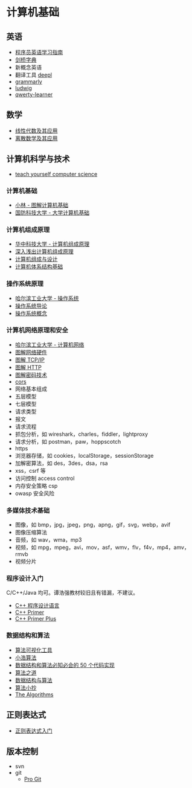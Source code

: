 # 计算机基础

## 英语

- [程序员英语学习指南](https://a-programmers-guide-to-english.harryyu.me/)
- [剑桥字典](https://dictionary.cambridge.org/dictionary/english/)
- 新概念英语
- 翻译工具 [deepl](https://www.deepl.com/)
- [grammarly](https://www.grammarly.com/)
- [ludwig](https://ludwig.guru/)
- [qwerty-learner](https://qwerty.kaiyi.cool/)

## 数学

- [线性代数及其应用](https://book.douban.com/subject/1425950/)
- [离散数学及其应用](https://book.douban.com/subject/34866266/)

## 计算机科学与技术

- [teach yourself computer science](https://teachyourselfcs.com/)

### 计算机基础

- [小林 - 图解计算机基础](https://xiaolincoding.com/)
- [国防科技大学 - 大学计算机基础](https://www.icourse163.org/course/NUDT-1001614002)

### 计算机组成原理

- [华中科技大学 - 计算机组成原理](https://www.icourse163.org/course/HUST-1003159001)
- [深入浅出计算机组成原理](https://time.geekbang.org/column/intro/100026001)
- [计算机组成与设计](https://book.douban.com/subject/26604008/)
- [计算机体系结构基础](https://github.com/foxsen/archbase)

### 操作系统原理

- [哈尔滨工业大学 - 操作系统](https://www.icourse163.org/course/HIT-1002531008)
- [操作系统导论](https://weread.qq.com/web/reader/db8329d071cc7f70db8a479)
- [操作系统概念](https://book.douban.com/subject/30297919/)

### 计算机网络原理和安全

- [哈尔滨工业大学 - 计算机网络](https://www.icourse163.org/course/HIT-154005)
- [图解网络硬件](https://weread.qq.com/web/reader/92e326e0718ff67892eea53)
- [图解 TCP/IP](https://book.douban.com/subject/24737674/)
- [图解 HTTP](https://weread.qq.com/web/reader/3da32b505dd9f43da9a1aca)
- [图解密码技术](https://book.douban.com/subject/26265544/)
- [cors](https://www.ruanyifeng.com/blog/2016/04/cors.html)
- 网络基本组成
- 五层模型
- 七层模型
- 请求类型
- 报文
- 请求流程
- 抓包分析，如 wireshark，charles，fiddler，lightproxy
- 请求分析，如 postman，paw，hoppscotch
- https
- 浏览器存储，如 cookies，localStorage，sessionStorage
- 加解密算法，如 des，3des，dsa，rsa
- xss，csrf 等
- 访问控制 access control
- 内存安全策略 csp
- owasp 安全风险

### 多媒体技术基础

- 图像，如 bmp，jpg，jpeg，png，apng，gif，svg，webp，avif
- 图像压缩算法
- 音频，如 wav，wma，mp3
- 视频，如 mpg，mpeg，avi，mov，asf，wmv，flv，f4v，mp4，amv，rmvb
- 视频分片

### 程序设计入门

C/C++/Java 均可。谭浩强教材较旧且有错漏，不建议。

- [C++ 程序设计语言](https://book.douban.com/subject/4604591/)
- [C++ Primer](https://weread.qq.com/web/reader/ff732fe072021a24ff7bb24)
- [C++ Primer Plus](https://weread.qq.com/web/reader/a99327c071d07b0da996784)

### 数据结构和算法

- [算法可视化工具](https://github.com/algorithm-visualizer/algorithm-visualizer)
- [小浩算法](https://www.geekxh.com/)
- [数据结构和算法必知必会的 50 个代码实现](https://github.com/wangzheng0822/algo)
- [算法之道](https://book.douban.com/subject/4249686/)
- [数据结构与算法](https://time.geekbang.org/column/intro/126)
- [算法小抄](https://labuladong.github.io/algo/)
- [The Algorithms](https://github.com/TheAlgorithms)

## 正则表达式

- [正则表达式入门](http://www.cnblogs.com/deerchao/archive/2006/08/24/zhengzhe30fengzhongjiaocheng.html)

## 版本控制

- svn
- git
  - [Pro Git](https://git-scm.com/book/zh/v2)
